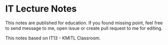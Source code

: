 # IT Lecture Notes

This notes are published for education. If you found missing point, feel free to send message to me, open issue or create pull request to me for editing.

This notes based on IT13 - KMITL Classroom.